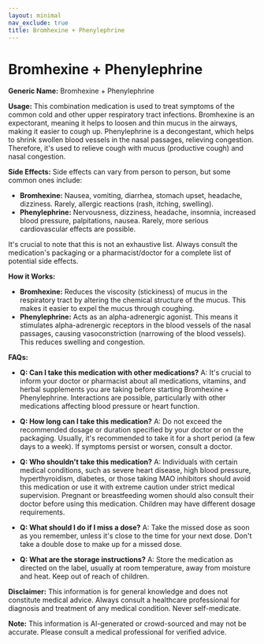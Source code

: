 ```yaml
---
layout: minimal
nav_exclude: true
title: Bromhexine + Phenylephrine
---
```


# Bromhexine + Phenylephrine

**Generic Name:** Bromhexine + Phenylephrine

**Usage:** This combination medication is used to treat symptoms of the common cold and other upper respiratory tract infections.  Bromhexine is an expectorant, meaning it helps to loosen and thin mucus in the airways, making it easier to cough up. Phenylephrine is a decongestant, which helps to shrink swollen blood vessels in the nasal passages, relieving congestion.  Therefore, it's used to relieve cough with mucus (productive cough) and nasal congestion.

**Side Effects:**  Side effects can vary from person to person, but some common ones include:

* **Bromhexine:** Nausea, vomiting, diarrhea, stomach upset, headache, dizziness.  Rarely, allergic reactions (rash, itching, swelling).
* **Phenylephrine:** Nervousness, dizziness, headache, insomnia, increased blood pressure, palpitations, nausea.  Rarely, more serious cardiovascular effects are possible.

It's crucial to note that this is not an exhaustive list.  Always consult the medication's packaging or a pharmacist/doctor for a complete list of potential side effects.

**How it Works:**

* **Bromhexine:** Reduces the viscosity (stickiness) of mucus in the respiratory tract by altering the chemical structure of the mucus. This makes it easier to expel the mucus through coughing.
* **Phenylephrine:** Acts as an alpha-adrenergic agonist. This means it stimulates alpha-adrenergic receptors in the blood vessels of the nasal passages, causing vasoconstriction (narrowing of the blood vessels). This reduces swelling and congestion.

**FAQs:**

* **Q: Can I take this medication with other medications?** A:  It's crucial to inform your doctor or pharmacist about all medications, vitamins, and herbal supplements you are taking before starting Bromhexine + Phenylephrine. Interactions are possible, particularly with other medications affecting blood pressure or heart function.

* **Q: How long can I take this medication?** A: Do not exceed the recommended dosage or duration specified by your doctor or on the packaging.  Usually, it's recommended to take it for a short period (a few days to a week). If symptoms persist or worsen, consult a doctor.

* **Q: Who shouldn't take this medication?** A:  Individuals with certain medical conditions, such as severe heart disease, high blood pressure, hyperthyroidism, diabetes, or those taking MAO inhibitors should avoid this medication or use it with extreme caution under strict medical supervision.  Pregnant or breastfeeding women should also consult their doctor before using this medication. Children may have different dosage requirements.

* **Q: What should I do if I miss a dose?** A: Take the missed dose as soon as you remember, unless it's close to the time for your next dose. Don't take a double dose to make up for a missed dose.

* **Q: What are the storage instructions?** A: Store the medication as directed on the label, usually at room temperature, away from moisture and heat.  Keep out of reach of children.


**Disclaimer:** This information is for general knowledge and does not constitute medical advice.  Always consult a healthcare professional for diagnosis and treatment of any medical condition.  Never self-medicate.


**Note:** This information is AI-generated or crowd-sourced and may not be accurate. Please consult a medical professional for verified advice.